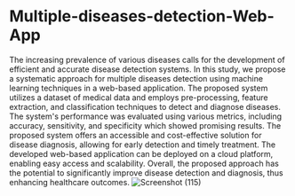
# Multiple-diseases-detection-Web-App
The increasing prevalence of various diseases calls for the development of efficient and accurate disease detection systems. In this study, we propose a systematic approach for multiple diseases detection using machine learning techniques in a web-based application. The proposed system utilizes a dataset of medical data and employs pre-processing, feature extraction, and classification techniques to detect and diagnose diseases. The system's performance was evaluated using various metrics, including accuracy, sensitivity, and specificity which showed promising results. The proposed system offers an accessible and cost-effective solution for disease diagnosis, allowing for early detection and timely treatment. The developed web-based application can be deployed on a cloud platform, enabling easy access and scalability. Overall, the proposed approach has the potential to significantly improve disease detection and diagnosis, thus enhancing healthcare outcomes.
![Screenshot (115)](https://github.com/amisha-6/Multiple-diseases-detection-Web-App/assets/88626980/973694c7-dfcd-4e19-8dfa-3a531be7254d)
